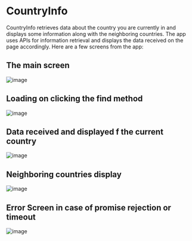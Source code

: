 # CountryInfo
CountryInfo retrieves data about the country you are currently in and displays some information along with the neighboring countries.
The app uses APIs for information retrieval and displays the data received on the page accordingly. Here are a few screens from the app:
## The main screen
![image](https://github.com/chmuhammadowais/CountryInfo/assets/89311067/9fccb0e4-591d-410e-8c44-55306892b6d9)

## Loading on clicking the find method
![image](https://github.com/chmuhammadowais/CountryInfo/assets/89311067/118a395b-321e-4517-94ca-e2a0aafe1504)

## Data received and displayed f the current country
![image](https://github.com/chmuhammadowais/CountryInfo/assets/89311067/426e7e8c-98c2-4f63-afb6-b2e194ace708)

## Neighboring countries display
![image](https://github.com/chmuhammadowais/CountryInfo/assets/89311067/26430f93-acc6-4e57-8a9c-96124cfdc64e)

## Error Screen in case of promise rejection or timeout
![image](https://github.com/chmuhammadowais/CountryInfo/assets/89311067/bc6cf1da-ccd1-4d5e-a80c-2093b2b0291c)
